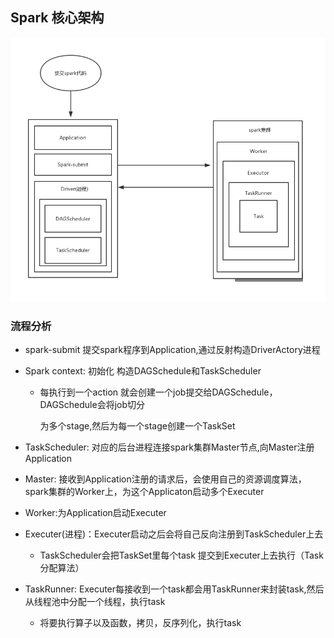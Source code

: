 ## Spark 核心架构



![a](https://github.com/ninJaYi/spark-note/blob/master/etc/spark%E6%A0%B8%E5%BF%83%E6%9E%B6%E6%9E%84.jpg)

### 流程分析

* spark-submit 提交spark程序到Application,通过反射构造DriverActory进程

* Spark context: 初始化 构造DAGSchedule和TaskScheduler

	* 每执行到一个action 就会创建一个job提交给DAGSchedule，DAGSchedule会将job切分

		为多个stage,然后为每一个stage创建一个TaskSet

* TaskScheduler: 对应的后台进程连接spark集群Master节点,向Master注册Application

* Master: 接收到Application注册的请求后，会使用自己的资源调度算法，spark集群的Worker上，为这个Applicaton启动多个Executer

* Worker:为Application启动Executer

* Executer(进程)：Executer启动之后会将自己反向注册到TaskScheduler上去

	* TaskScheduler会把TaskSet里每个task 提交到Executer上去执行（Task 分配算法）

* TaskRunner: Executer每接收到一个task都会用TaskRunner来封装task,然后从线程池中分配一个线程，执行task

	* 将要执行算子以及函数，拷贝，反序列化，执行task

